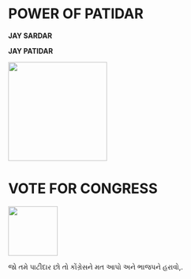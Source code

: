 <!DOCTYPE html>
<html lang="en">
<head>
<title>PATIDAR</title>
</head>
<body>
<h1><strong>POWER OF PATIDAR</strong></h1>

<p><strong>JAY SARDAR</strong></p>
<p><strong>JAY PATIDAR</strong></p>

<img width="200" src="hardik.jpg">
<h1><strong>VOTE FOR CONGRESS</strong></h1>
<img width="100" src="cong.jpg">

<p>
જો તમે પાટીદાર છો તો કોંગ્રેસને મત આપો અને ભાજપને હરાવો,. 
</p>
</body>
</html>
